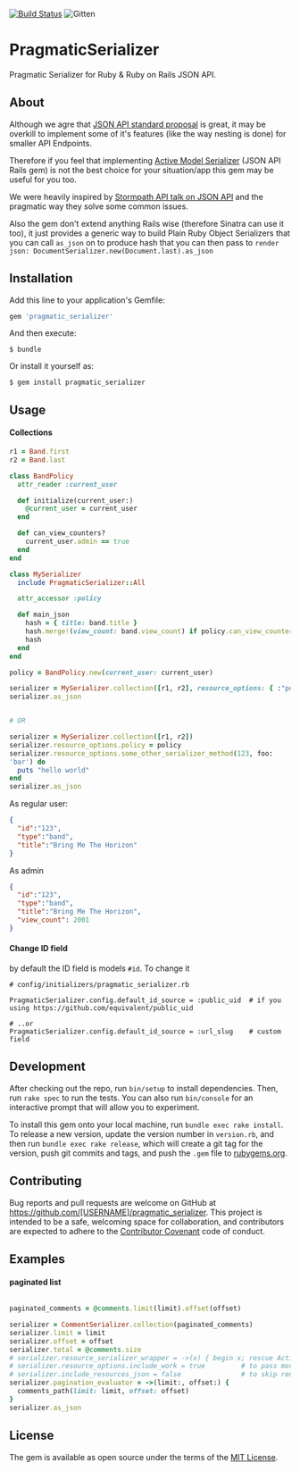 [![Build Status](https://travis-ci.org/Pobble/pragmatic_serializer.svg?branch=master)](https://travis-ci.org/Pobble/pragmatic_serializer)
![Gitten](http://gittens.r15.railsrumble.com//badge/Pobble/pragmatic_serializer)

# PragmaticSerializer

Pragmatic Serializer for Ruby & Ruby on Rails JSON API.


## About

Although we agre that [JSON API standard proposal](http://jsonapi.org/)
is great, it may be overkill to implement some of it's features (like the way nesting is done) for smaller
API Endpoints.

Therefore if you feel that implementing
[Active Model Serializer](https://github.com/rails-api/active_model_serializers) (JSON API Rails gem)
is not the best choice for your situation/app this gem may be useful for you
too.

We were heavily inspired by [Stormpath API talk on JSON API](https://www.youtube.com/watch?v=hdSrT4yjS1g)
and the pragmatic way they solve some common issues.

Also the gem don't extend anything Rails wise (therefore Sinatra can use
it too), it just provides a generic
way to build Plain Ruby Object Serializers that you can call `as_json`
on to produce hash that you can then pass to `render json:
DocumentSerializer.new(Document.last).as_json`

## Installation

Add this line to your application's Gemfile:

```ruby
gem 'pragmatic_serializer'
```

And then execute:

    $ bundle

Or install it yourself as:

    $ gem install pragmatic_serializer

## Usage


#### Collections

```ruby
r1 = Band.first
r2 = Band.last

class BandPolicy
  attr_reader :current_user

  def initialize(current_user:)
    @current_user = current_user
  end

  def can_view_counters?
    current_user.admin == true
  end
end

class MySerializer
  include PragmaticSerializer::All

  attr_accessor :policy

  def main_json
    hash = { title: band.title }
    hash.merge!(view_count: band.view_count) if policy.can_view_counters?
    hash
  end
end

policy = BandPolicy.new(current_user: current_user)

serializer = MySerializer.collection([r1, r2], resource_options: { :"policy=" => policy })
serializer.as_json


# OR

serializer = MySerializer.collection([r1, r2])
serializer.resource_options.policy = policy
serializer.resource_options.some_other_serializer_method(123, foo:
'bar') do
  puts "hello world"
end
serializer.as_json
```

As regular user:

```json
{
  "id":"123",
  "type":"band",
  "title":"Bring Me The Horizon"
}
```

As admin

```json
{
  "id":"123",
  "type":"band",
  "title":"Bring Me The Horizon",
  "view_count": 2001
}
```

#### Change ID field

by default the ID field is models `#id`. To change it

```
# config/initializers/pragmatic_serializer.rb

PragmaticSerializer.config.default_id_source = :public_uid  # if you using https://github.com/equivalent/public_uid

# ..or
PragmaticSerializer.config.default_id_source = :url_slug    # custom field
```


## Development

After checking out the repo, run `bin/setup` to install dependencies. Then, run `rake spec` to run the tests. You can also run `bin/console` for an interactive prompt that will allow you to experiment.

To install this gem onto your local machine, run `bundle exec rake install`. To release a new version, update the version number in `version.rb`, and then run `bundle exec rake release`, which will create a git tag for the version, push git commits and tags, and push the `.gem` file to [rubygems.org](https://rubygems.org).

## Contributing

Bug reports and pull requests are welcome on GitHub at https://github.com/[USERNAME]/pragmatic_serializer. This project is intended to be a safe, welcoming space for collaboration, and contributors are expected to adhere to the [Contributor Covenant](http://contributor-covenant.org) code of conduct.

## Examples

#### paginated list

```ruby

paginated_comments = @comments.limit(limit).offset(offset)

serializer = CommentSerializer.collection(paginated_comments)
serializer.limit = limit
serializer.offset = offset
serializer.total = @comments.size
# serializer.resource_serializer_wrapper = ->(x) { begin x; rescue ActiveRecor::Base; end}
# serializer.resource_options.include_work = true         # to pass more options to individual resource serializer
# serializer.include_resources_json = false               # to skip rendering resources json array
serializer.pagination_evaluator = ->(limit:, offset:) {
  comments_path(limit: limit, offset: offset)
}
serializer.as_json
```

## License

The gem is available as open source under the terms of the [MIT License](http://opensource.org/licenses/MIT).

